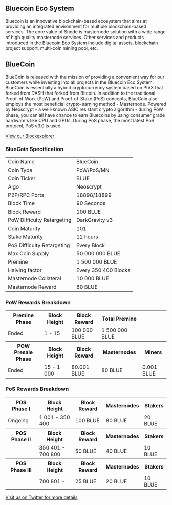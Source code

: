 <h2>Bluecoin Eco System</h2>
<p> Bluecoin is an innovative blockchain-based ecosystem that aims at providing an integrated environment 
	for multiple blockchain-based services. The core value of Snode is masternode solution with a wide 
	range of high quality masternode services. Other services and products introduced in the Bluecoin Eco 
	System include digital assets, blockchain project support, multi-coin mining pool, etc.
</p>

<h2>BlueCoin</h2>
<p> BlueCoin is released with the mission of providing a convenient way for our customers while investing
	into all projects in the Bluecoin Eco System. BlueCoin is essentially a hybrid cryptocurrency system 
	based on PIVX that forked from DASH that forked from Bitcoin. In addition to the traditional Proof-of-Work
	(PoW) and Proof-of-Stake (PoS) concepts, BlueCoin also employs the most beneficial crypto-earning method
	- Masternode. Powered by Neoscrypt - a well-known ASIC resistant crypto algorithm - during PoW phase, you 
	can all have chance to earn Bluecoins by using consumer grade hardware's like CPU and GPUs. During PoS 
	phase, the most latest PoS protocol, PoS v3.0 is used.
</p>

<a href="http://51.68.189.168:3001/" title="Bluecoin Explorer" target="_blank" rel="noopener noreferrer">View our Blockexplorer</a>

<h3>BlueCoin Specification</h3>
<table>
<tbody>
	<tr><td>Coin Name</td><td>BlueCoin</td></tr>
	<tr><td>Coin Type</td><td>PoW/PoS/MN</td></tr>
	<tr><td>Coin Ticker</td><td>BLUE</td></tr>	
	<tr><td>Algo</td><td>Neoscrypt</td></tr>
	<tr><td>P2P/RPC Ports</td><td>18898/18899</td></tr>
	<tr><td>Block Time</td><td>90 Seconds</td></tr>
	<tr><td>Block Reward</td><td>100 BLUE</td></tr>
	<tr><td>PoW Difficulty Retargeting</td><td>DarkGravity v3</td></tr>
	<tr><td>Coin Maturity</td><td>101</td></tr>
	<tr><td>Stake Maturity</td><td>12 hours</td></tr>
	<tr><td>PoS Difficulty Retargeting</td><td>Every Block</td></tr>
	<tr><td>Max Coin Supply</td><td>50 000 000 BLUE</td></tr> 
	<tr><td>Premine</td><td>1 500 000 BLUE</td></tr>
	<tr><td>Halving factor</td><td>Every 350 400 Blocks</td></tr>
	<tr><td>Masternode Collateral</td><td>10 000 BLUE</td></tr>
	<tr><td>Masternode Reward</td><td>80 BLUE</td></tr>
</tbody>
</table>

<h3>PoW Rewards Breakdown</h3>
<table>
<tbody>
	<tr><th>Premine Phase</th><th>Block Height</th><th>Block Reward</th><th>Total Premine</th></tr>
	<tr><td>Ended</td><td>1 - 15</td><td>100 000 BLUE</td><td>1 500 000 BLUE</th></tr>
</tbody>
<tbody>
	<tr><th>POW Presale Phase</th><th>Block Height</th><th>Block Reward</th><th>Masternodes</th><th>Miners</th></tr>	
	<tr><td>Ended</td><td>15 - 1 000</td><td>80.001 BLUE</td><td>80 BLUE</td><td>0.001 BLUE</td></tr>
</tbody>
</table>

<h3>PoS Rewards Breakdown</h3>
<table>
<tbody>
	<tr><th>POS Phase I</th><th>Block Height</th><th>Block Reward</th><th>Masternodes</th><th>Stakers</th></tr>	
	<tr><td>Ongoing</td><td>1 001 - 350 400</td><td>100 BLUE</td><td>80 BLUE</td><td>20 BLUE</td></tr>
</tbody>
<tbody>
	<tr><th>POS Phase II</th><th>Block Height</th><th>Block Reward</th><th>Masternodes</th><th>Stakers</th></tr>	
	<tr><td></td><td>350 401 - 700 800</td><td>50 BLUE</td><td>40 BLUE</td><td>10 BLUE</td></tr>
</tbody>
<tbody>
	<tr><th>POS Phase III</th><th>Block Height</th><th>Block Reward</th><th>Masternodes</th><th>Stakers</th></tr>	
	<tr><td></td><td>700 801 - </td><td>25 BLUE</td><td>20 BLUE</td><td>10 BLUE</td></tr>
</tbody>
</table>

<a href="https://twitter.com/heindeep" title="Bluecoin on Twitter" target="_blank" rel="noopener noreferrer">Visit us on Twitter for more details</a>
